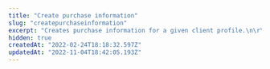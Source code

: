 ```yaml
---
title: "Create purchase information"
slug: "createpurchaseinformation"
excerpt: "Creates purchase information for a given client profile.\n\r\n\r> Learn more about the [Profile System](https://developers.vtex.com/vtex-rest-api/docs/profile-system) and its other API endpoints."
hidden: true
createdAt: "2022-02-24T18:18:32.597Z"
updatedAt: "2022-11-04T18:42:05.193Z"
---
```

